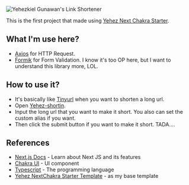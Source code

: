 ![Yehezkiel Gunawan's Link Shortener](<https://socialify.git.ci/yehezkielgunawan/yehez-shortin/image?description=1&descriptionEditable=Yehezkiel%20Gunawan%27s%20link%20shortener%20(using%20tinyurl.com%20API)&font=Inter&logo=https%3A%2F%2Fimage.flaticon.com%2Ficons%2Fpng%2F512%2F1242%2F1242462.png&owner=1&pattern=Brick%20Wall&theme=Dark>)

This is the first project that made using [Yehez Next Chakra Starter](https://yehez-nextchakra-starter.yehezgun.com/).

## What I'm use here?

- [Axios](https://axios-http.com/) for HTTP Request.
- [Formik](https://formik.org/) for Form Validation. I know it's too OP here, but I want to understand this library more, LOL.

## How to use it?

- It's basically like [Tinyurl](https://tinyurl.com) when you want to shorten a long url.
- Open [Yehez-shortin](https://link.yehezgun.com).
- Input the long url that you want to make it short. You also can set the custom alias if you want.
- Then click the submit button if you want to make it short. TADA....

## References

- [Next.js Docs](https://nextjs.org/docs/getting-started) - Learn about Next JS and its features
- [Chakra UI](https://chakra-ui.com/) - UI component
- [Typescript](https://www.typescriptlang.org/) - The programming language
- [Yehez NextChakra Starter Template](https://yehez-nextchakra-starter.yehezgun.com/) - as my base template
